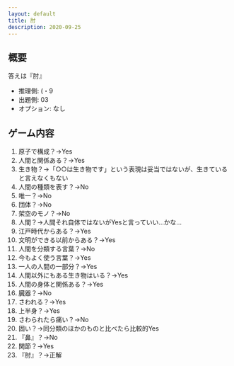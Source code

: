 ```yaml
---
layout: default
title: 肘
description: 2020-09-25
---
```


## 概要

答えは『肘』

- 推理側: (・9
- 出題側: 03
- オプション: なし

## ゲーム内容

1. 原子で構成？→Yes
2. 人間と関係ある？→Yes
3. 生き物？→「○○は生き物です」という表現は妥当ではないが、生きていると言えなくもない
4. 人間の種類を表す？→No
5. 唯一？→No
6. 団体？→No
7. 架空のモノ？→No
8. 人間？→人間それ自体ではないがYesと言っていい…かな…
9. 江戸時代からある？→Yes
10. 文明ができる以前からある？→Yes
11. 人間を分類する言葉？→No
12. 今もよく使う言葉？→Yes
13. 一人の人間の一部分？→Yes
14. 人間以外にもある生き物はいる？→Yes
15. 人間の身体と関係ある？→Yes
16. 臓器？→No
17. さわれる？→Yes
18. 上半身？→Yes
19. さわられたら痛い？→No
20. 固い？→同分類のほかのものと比べたら比較的Yes
21. 『鼻』？→No
22. 関節？→Yes
23. 『肘』？→正解

